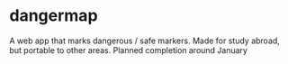 # dangermap
A web app that marks dangerous / safe markers. Made for study abroad, but portable to other areas. Planned completion around January
